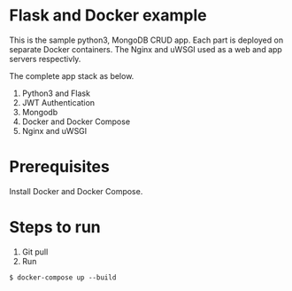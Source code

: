 # Flask and Docker example

This is the sample python3, MongoDB CRUD app. Each part is deployed on separate Docker containers. The Nginx and uWSGI used as a web and app servers respectivly. 

The complete app stack as below.

1. Python3 and Flask
2. JWT Authentication
3. Mongodb
4. Docker and Docker Compose
5. Nginx and uWSGI

# Prerequisites
Install Docker and  Docker Compose.

# Steps to run
1. Git pull
2. Run

```
$ docker-compose up --build
```